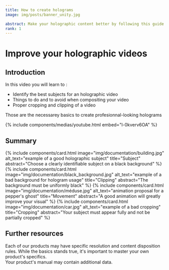 ```yaml
---
title: How to create holograms
image: img/posts/banner_unity.jpg

abstract: Make your holographic content better by following this guide
rank: 1
---
```


<h1>Improve your holographic videos</h1>

<div class="row">
  <div class="col-lg-6 col-12">
    <h2> Introduction </h2>
    <p>In this video you will learn to :</p>
    <ul>
      <li>Identify the best subjects for an holographic video</li>
      <li>Things to do and to avoid when compositing your video</li>
      <li>Proper cropping and clipping of a video</li>
    </ul>
    <p>Those are the necessarey basics to create profesionnal-looking holograms</p>
  </div>
  <div class="col-lg-6 col-12">
    {% include components/medias/youtube.html  embed="l-0kverv6OA" %}
  </div>
</div>
<p>
  <h2>Summary</h2>
</p>
<div class="card-group mb-2">
  {% include components/card.html 
    image="img/documentation/building.jpg" 
    alt_text="example of a good holographic subject" 
    title="Subject" 
    abstract="Choose a clearly identifiable subject on a black background" 
  %}
  {% include components/card.html 
    image="img/documentation/black_background.jpg" 
    alt_text="example of a bad background for hologram usage" 
    title="Clipping" 
    abstract="The background must be uniformly black" 
  %}
  {% include components/card.html 
    image="img/documentation/méduse.jpg" 
    alt_text="animation proposal for a pepper's ghost" 
    title="Movement" 
    abstract="A good animation will greatly improve your visual" 
  %}
  {% include components/card.html 
    image="img/documentation/car.jpg" 
    alt_text="example of a bad cropping" 
    title="Cropping" 
    abstract="Your subject must appear fully and not be partially cropped" 
  %}
</div>

<p><h2>Further resources</h2></p>
<p>
  Each of our products may have specific resolution and content disposition rules. While the basics stands true, it's important to master your own product's specifics.
  <br>
  Your product's manual may contain additional data.
</p>
